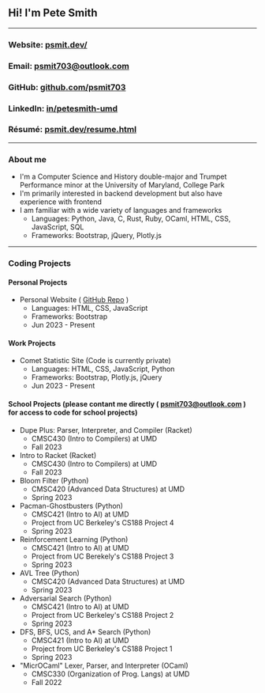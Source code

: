 <!-- keeping the following comments for future reference as they came in the default file -->

<!-- ### Hi there 👋 -->

<!--
**psmit703/psmit703** is a ✨ _special_ ✨ repository because its `README.md` (this file) appears on your GitHub profile.

Here are some ideas to get you started:

- 🔭 I’m currently working on ...
- 🌱 I’m currently learning ...
- 👯 I’m looking to collaborate on ...
- 🤔 I’m looking for help with ...
- 💬 Ask me about ...
- 📫 How to reach me: ...
- 😄 Pronouns: ...
- ⚡ Fun fact: ...
-->

## Hi! I'm Pete Smith

---

### Website: [psmit.dev/](https://www.psmit.dev/)
### Email: [psmit703@outlook.com](mailto:psmit703@outlook.com)
### GitHub: [github.com/psmit703](https://github.com/psmit703)
### LinkedIn: [in/petesmith-umd](https://www.linkedin.com/in/petesmith-umd/)
### Résumé: [psmit.dev/resume.html](https://www.psmit.dev/resume.html)

---

### About me
* I'm a Computer Science and History double-major and Trumpet Performance minor at the University of Maryland, College Park
* I'm primarily interested in backend development but also have experience with frontend
* I am familiar with a wide variety of languages and frameworks
    * Languages: Python, Java, C, Rust, Ruby, OCaml, HTML, CSS, JavaScript, SQL
    * Frameworks: Bootstrap, jQuery, Plotly.js

---

### Coding Projects
#### Personal Projects
* Personal Website ( [GitHub Repo](https://github.com/psmit703/personal-website) )
    * Languages: HTML, CSS, JavaScript
    * Frameworks: Bootstrap
    * Jun 2023 - Present
#### Work Projects
* Comet Statistic Site (Code is currently private)
    * Languages: HTML, CSS, JavaScript, Python
    * Frameworks: Bootstrap, Plotly.js, jQuery
    * Jun 2023 - Present
#### School Projects (please contant me directly ( [psmit703@outlook.com](mailto:psmit703@outlook.com) ) for access to code for school projects)
* Dupe Plus: Parser, Interpreter, and Compiler (Racket)
    * CMSC430 (Intro to Compilers) at UMD
    * Fall 2023
* Intro to Racket (Racket)
    * CMSC430 (Intro to Compilers) at UMD
    * Fall 2023
* Bloom Filter (Python)
    * CMSC420 (Advanced Data Structures) at UMD
    * Spring 2023
* Pacman-Ghostbusters (Python)
    * CMSC421 (Intro to AI) at UMD
    * Project from UC Berkeley's CS188 Project 4
    * Spring 2023
* Reinforcement Learning (Python)
    * CMSC421 (Intro to AI) at UMD
    * Project from UC Berekely's CS188 Project 3
    * Spring 2023
* AVL Tree (Python)
    * CMSC420 (Advanced Data Structures) at UMD
    * Spring 2023
* Adversarial Search (Python)
    * CMSC421 (Intro to AI) at UMD
    * Project from UC Berkeley's CS188 Project 2
    * Spring 2023
* DFS, BFS, UCS, and A* Search (Python)
    * CMSC421 (Intro to AI) at UMD
    * Project from UC Berkeley's CS188 Project 1
    * Spring 2023
* "MicrOCaml" Lexer, Parser, and Interpreter (OCaml)
    * CMSC330 (Organization of Prog. Langs) at UMD
    * Fall 2022
